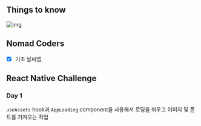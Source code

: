 ## Things to know
  ![img](https://www.researchgate.net/profile/Andreas-Biorn-Hansen/publication/323381516/figure/fig5/AS:654720431579138@1533108923685/React-Native-Interpreted-approach-architecture.png)

## Nomad Coders 
- [x] 기초 날씨앱 

## React Native Challenge
### Day 1
`useAssets` hook과 `AppLoading` component을 사용해서 로딩을 띄우고 이미지 및 폰트를 가져오는 작업
